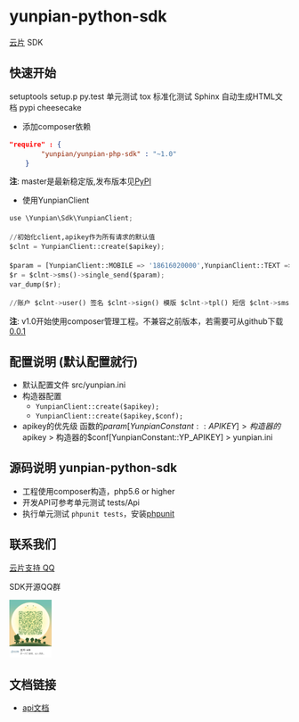 yunpian-python-sdk
================================
[云片](https://www.yunpian.com/) SDK

## 快速开始

setuptools setup.p
py.test 单元测试
tox 标准化测试
Sphinx 自动生成HTML文档
pypi
cheesecake 


- 添加composer依赖

```json
"require" : {
        "yunpian/yunpian-php-sdk" : "~1.0"
    }
```
**注**: master是最新稳定版,发布版本见[PyPI](https://packagist.org/explore/)

- 使用YunpianClient

```python
use \Yunpian\Sdk\YunpianClient;

//初始化client,apikey作为所有请求的默认值
$clnt = YunpianClient::create($apikey);

$param = [YunpianClient::MOBILE => '18616020000',YunpianClient::TEXT => '【云片网】您的验证码是1234'];
$r = $clnt->sms()->single_send($param);
var_dump($r);

//账户 $clnt->user() 签名 $clnt->sign() 模版 $clnt->tpl() 短信 $clnt->sms() 语音 $clnt->voice() 流量 $clnt->flow()
```
**注**: v1.0开始使用composer管理工程。不兼容之前版本，若需要可从github下载[0.0.1](https://github.com/yunpian/yunpian-php-sdk/releases/tag/0.0.1)

## 配置说明 (默认配置就行)
- 默认配置文件 src/yunpian.ini
- 构造器配置
    - `YunpianClient::create($apikey);`
    - `YunpianClient::create($apikey,$conf);`
- apikey的优先级 函数的$param[YunpianConstant::APIKEY] > 构造器的$apikey > 构造器的$conf[YunpianConstant::YP_APIKEY] > yunpian.ini

## 源码说明 yunpian-python-sdk
- 工程使用composer构造，php5.6 or higher
- 开发API可参考单元测试 tests/Api
- 执行单元测试 `phpunit tests`，安装[phpunit](https://phpunit.de/manual/5.7/en/installation.html)

## 联系我们
[云片支持 QQ](https://static.meiqia.com/dist/standalone.html?eid=30951&groupid=0d20ab23ab4702939552b3f81978012f&metadata={"name":"github"})

SDK开源QQ群

<img src="docs/sdk_qq.jpeg" width="15%" alt="SDK开源QQ群"/>

## 文档链接
- [api文档](https://www.yunpian.com/api2.0/guide.html)